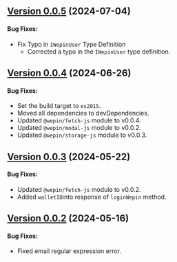 ## [Version 0.0.5](https://www.npmjs.com/package/@wepin/login-js/v/0.0.5) (2024-07-04)

#### Bug Fixes:

- Fix Typo in `IWepinUser` Type Definition
  - Corrected a typo in the `IWepinUser` type definition.
  
## [Version 0.0.4](https://www.npmjs.com/package/@wepin/login-js/v/0.0.4) (2024-06-26)

#### Bug Fixes:

- Set the build target to `es2015`.
- Moved all dependencies to devDependencies.
- Updated `@wepin/fetch-js` module to v0.0.4.
- Updated `@wepin/modal-js` module to v0.0.2.
- Updated `@wepin/storage-js` module to v0.0.3.

## [Version 0.0.3](https://www.npmjs.com/package/@wepin/login-js/v/0.0.3) (2024-05-22)

#### Bug Fixes:

- Updated `@wepin/fetch-js` module to v0.0.2.
- Added `walletID`into response of `loginWepin` method.

## [Version 0.0.2](https://www.npmjs.com/package/@wepin/login-js/v/0.0.2) (2024-05-16)

#### Bug Fixes:

- Fixed email regular expression error.
